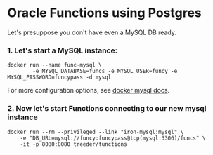 # Oracle Functions using Postgres

Let's presuppose you don't have even a MySQL DB ready.

### 1. Let's start a MySQL instance:

```
docker run --name func-mysql \
        -e MYSQL_DATABASE=funcs -e MYSQL_USER=funcy -e MYSQL_PASSWORD=funcypass -d mysql
``` 

For more configuration options, see [docker mysql docs](https://hub.docker.com/_/mysql/).

### 2. Now let's start Functions connecting to our new mysql instance

```
docker run --rm --privileged --link "iron-mysql:mysql" \
    -e "DB_URL=mysql://funcy:funcypass@tcp(mysql:3306)/funcs" \
    -it -p 8080:8080 treeder/functions
```
